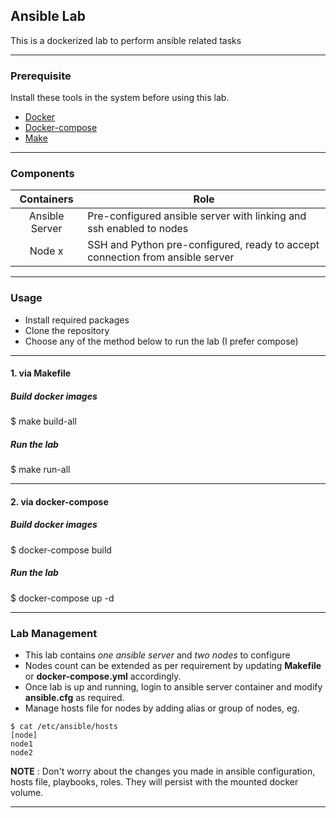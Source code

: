 ## Ansible Lab

This is a dockerized lab to perform ansible related tasks
___

### Prerequisite

Install these tools in the system before using this lab.
* [Docker](https://docs.docker.com/install/)
* [Docker-compose](https://docs.docker.com/compose/install/)
* [Make](https://www.garron.me/en/go2linux/gnu-gcc-development-tools-linux-fedora-arch-debian.html)
___

### Components

| **Containers** | **Role** |
| :---: | --- |
| Ansible Server | Pre-configured ansible server with linking and ssh enabled to nodes | 
| Node x | SSH and Python pre-configured, ready to accept connection from ansible server |
___

### Usage

* Install required packages
* Clone the repository
* Choose any of the method below to run the lab (I prefer compose)
___
#### 1. via Makefile

##### Build docker images
$ make build-all

##### Run the lab
$ make run-all
___
#### 2. via docker-compose

##### Build docker images
$ docker-compose build

##### Run the lab
$ docker-compose up -d
___

### Lab Management

* This lab contains *one ansible server* and *two nodes* to configure
* Nodes count can be extended as per requirement by updating **Makefile** or **docker-compose.yml** accordingly.
* Once lab is up and running, login to ansible server container and modify **ansible.cfg** as required.
* Manage hosts file for nodes by adding alias or group of nodes, eg.
```
$ cat /etc/ansible/hosts
[node]
node1
node2
```

**NOTE** : Don't worry about the changes you made in ansible configuration, hosts file, playbooks, roles. They will persist with the mounted docker volume.
___
